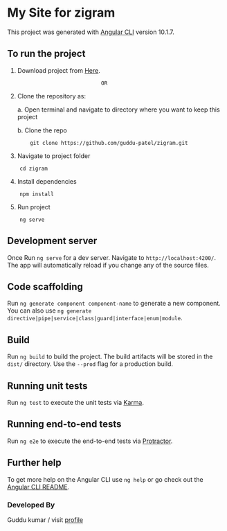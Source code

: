 # My Site  for zigram

This project was generated with [Angular CLI](https://github.com/angular/angular-cli) version 10.1.7.

## To run the project
1. Download project from [Here](https://github.com/guddu-patel/zigram.git).

                                  OR
2. Clone the repository as:

    a. Open terminal and navigate to directory where you want to keep this project

    b. Clone the repo
    ```
        git clone https://github.com/guddu-patel/zigram.git
    ```
3. Navigate to project folder
```
    cd zigram
```
4. Install dependencies
```
    npm install
```
5. Run project
```
    ng serve
```
## Development server

Once Run `ng serve` for a dev server. Navigate to `http://localhost:4200/`. The app will automatically reload if you change any of the source files.

## Code scaffolding

Run `ng generate component component-name` to generate a new component. You can also use `ng generate directive|pipe|service|class|guard|interface|enum|module`.

## Build

Run `ng build` to build the project. The build artifacts will be stored in the `dist/` directory. Use the `--prod` flag for a production build.

## Running unit tests

Run `ng test` to execute the unit tests via [Karma](https://karma-runner.github.io).

## Running end-to-end tests

Run `ng e2e` to execute the end-to-end tests via [Protractor](http://www.protractortest.org/).

## Further help

To get more help on the Angular CLI use `ng help` or go check out the [Angular CLI README](https://github.com/angular/angular-cli/blob/master/README.md).

### Developed By
Guddu kumar / visit [profile](https://guddu.com.np/)
